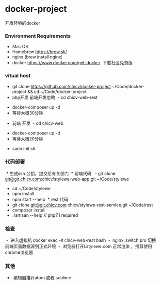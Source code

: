 # docker-project
开发环境的docker

###  Environment Requirements
 *  Mac OS
 *  Homebrew https://brew.sh/
 *  nginx  (brew install nginx)
 *  docker https://www.docker.com/get-docker  下载社区免费版
### vitual host 
 * git clone https://github.com/chicv/docker-project ~/Code/docker-project && cd  ~/Code/docker-project
 * php开发 前端开发忽略
  - cd chicv-web-rest
  - docker-composer up -d 
  - 等待大概30分钟
 * 前端 开发
  - cd  chicv-web 
  - docker-composer up -d  
  - 等待大概20分钟
 * sudo init.sh 
### 代码部署
  * 生成ssh 公钥，提交给有关部门
  * 前端代码
   - git clone git@git.chicv.com:chicv/stylewe-web-app.git ~/Code/stylewe   
   - cd ~/Code/stylewe 
   - npm install 
   - npm start --help 
  * rest 代码
   - git clone 	git@git.chicv.com:chicv/stylewe-rest-service.git ~/Code/rest
   - composer install
   - ./artisan --help //  php7.1 required
### 检查
  -  进入虚拟机 docker exec -it chicv-web-rest bash 
  -  nginx_switch pro 切换前端页面数据源到正式环境
  -  浏览器打开l.stylewe.com 正常渲染 ，推荐使用chrome浏览器
### 其他
  -  编辑器推荐atom 或者 sublime
 
